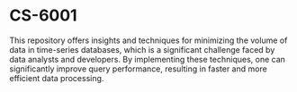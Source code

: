 # CS-6001
This repository offers insights and techniques for minimizing the volume of data in time-series databases, which is a significant challenge faced by data analysts and developers. By implementing these techniques, one can significantly improve query performance, resulting in faster and more efficient data processing.
